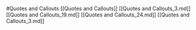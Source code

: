 #Quotes and Callouts 
 [[Quotes and Callouts]]
[[Quotes and Callouts_3.md]]
[[Quotes and Callouts_19.md]]
[[Quotes and Callouts_24.md]]
[[Quotes and Callouts_3.md]]